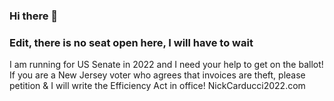 ### Hi there 👋
### Edit, there is no seat open here, I will have to wait
I am running for US Senate in 2022 and I need your help to get on the ballot!
If you are a New Jersey voter who agrees that invoices are theft,
please petition & I will write the Efficiency Act in office!
NickCarducci2022.com
